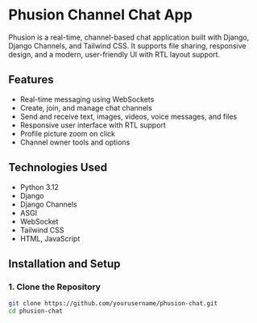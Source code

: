 # Phusion Channel Chat App

Phusion is a real-time, channel-based chat application built with Django, Django Channels, and Tailwind CSS. It supports file sharing, responsive design, and a modern, user-friendly UI with RTL layout support.

## Features

- Real-time messaging using WebSockets
- Create, join, and manage chat channels
- Send and receive text, images, videos, voice messages, and files
- Responsive user interface with RTL support
- Profile picture zoom on click
- Channel owner tools and options

## Technologies Used

- Python 3.12
- Django
- Django Channels
- ASGI
- WebSocket
- Tailwind CSS
- HTML, JavaScript

## Installation and Setup

### 1. Clone the Repository

```bash
git clone https://github.com/yourusername/phusion-chat.git
cd phusion-chat
